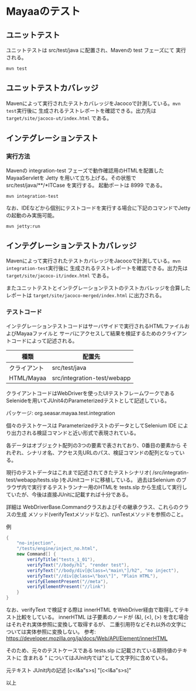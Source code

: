 # Mayaaのテスト

## ユニットテスト

ユニットテストは src/test/java に配置され、Mavenの test フェーズにて
実行される。

```
mvn test
```

## ユニットテストカバレッジ
Mavenによって実行されたテストカバレッジをJacocoで計測している。`mvn test`実行後に
生成されるテストレポートを確認できる。出力先は `target/site/jacoco-ut/index.html` である。

## インテグレーションテスト

### 実行方法
Mavenの integration-test フェーズで動作確認用のHTMLを配置したMayaaServletを
Jetty を用いて立ち上げる。その状態で src/test/java/**/*ITCase を実行する。
起動ポートは 8999 である。
```
mvn integration-test
```

なお、IDEなどから個別にテストコードを実行する場合に下記のコマンドでJettyの起動のみ実施可能。
```
mvn jetty:run
```
## インテグレーションテストカバレッジ
Mavenによって実行されたテストカバレッジをJacocoで計測している。`mvn integration-test`実行後に
生成されるテストレポートを確認できる。出力先は `target/site/jacoco-it/index.html` である。

またユニットテストとインテグレーションテストのテストカバレッジを合算したレポートは
`target/site/jacoco-merged/index.html` に出力される。


### テストコード

インテグレーションテストコードはサーバサイドで実行されるHTMLファイルおよびMayaaファイルと
サーバにアクセスして結果を検証するためのクライアントコードによって記述される。

種類        | 配置先           
-----------|------------------
クライアント | src/test/java     
HTML/Mayaa | src/integration-test/webapp


クライアントコードはWebDriverを使ったUIテストフレームワークである
Selenideを用いてJUnit4のParameterizedテストとして記述している。

パッケージ: org.seasar.mayaa.test.integration 


個々のテストケースは ParameterizedテストのデータとしてSelenium IDE
により出力される検証コマンドと近い形式で表現されている。

各データはオブジェクト配列の3つの要素で表されており、0番目の要素から
それぞれ、シナリオ名、アクセス先URLのパス、検証コマンドの配列となっている。

現行のテストデータはこれまで記述されてきたテストシナリオ( /src/integratin-test/webapp/tests.slp )をJUnitコードに移植している。
過去はSelenium のブラウザ内で実行するテストランナー用のHTMLを tests.slp から生成して実行していたが、今後は直接JUnitに記載すれば十分である。

詳細は WebDriverBase.Commandクラスおよびその継承クラス、これらのクラスの生成
メソッド(verifyTextメソッドなど)、runTestメソッドを参照のこと。

例
```java
{
    "no-injection",
    "/tests/engine/inject_no.html",
    new Command[] {
        verifyTitle("tests_1_01"),
        verifyText("//body/h1", "render test"),
        verifyText("//body/div[@class=\"main\"]/h2", "no inject"),
        verifyText("//div[@class=\"box\"]", "Plain HTML"),
        verifyElementPresent("//meta"),
        verifyElementPresent("//link")
    }
}
```

なお、verifyText で検証する際は innerHTML をWebDriver経由で取得してテキスト比較をしている。
innerHTML は子要素のノードが (&), (<), (>) を含む場合はそれぞれ実体参照に変換して取得するが、
二重引用符などそれ以外の文字については実体参照に変換しない。
参考: https://developer.mozilla.org/ja/docs/Web/API/Element/innerHTML

そのため、元々のテストケースである tests.slp に記載されている期待値のテキストに
含まれる &quot; についてはJUnit内では\"として文字列に含めている。

元テキスト	JUnit内の記述
[c&lt;l&amp;a&quot;s&gt;s]	"[c&lt;l&amp;a\"s&gt;s]"

以上